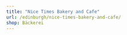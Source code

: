 ```yaml
---
title: "Nice Times Bakery and Cafe"
url: /edinburgh/nice-times-bakery-and-cafe/
shop: Bäckerei
---
```


